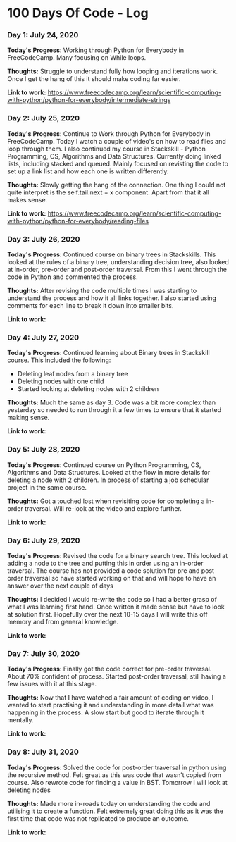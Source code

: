 # 100 Days Of Code - Log

### Day 1: July 24, 2020 

**Today's Progress**: Working through Python for Everybody in FreeCodeCamp. Many focusing on While loops.

**Thoughts:** Struggle to understand fully how looping and iterations work. Once I get the hang of this it should make coding far easier.

**Link to work:** https://www.freecodecamp.org/learn/scientific-computing-with-python/python-for-everybody/intermediate-strings



### Day 2: July 25, 2020 

**Today's Progress**: Continue to Work through Python for Everybody in FreeCodeCamp. Today I watch a couple of video's on how to read files and loop through them. I also continued my course in Stackskill - Python Programming, CS, Algorithms and Data Structures. Currently doing linked lists, including stacked and queued. Mainly focused on revisting the code to set up a link list and how each one is written differently.

**Thoughts:** Slowly getting the hang of the connection. One thing I could not quite interpret is the self.tail.next = x component. Apart from that it all makes sense.

**Link to work:** https://www.freecodecamp.org/learn/scientific-computing-with-python/python-for-everybody/reading-files


### Day 3: July 26, 2020 

**Today's Progress**: Continued course on binary trees in Stackskills. This looked at the rules of a binary tree, understanding decision tree, also looked at in-order, pre-order and post-order traversal. From this I went through the code in Python and commented the process.

**Thoughts:** After revising the code multiple times I was starting to understand the process and how it all links together. I also started using comments for each line to break it down into smaller bits.

**Link to work:** 


### Day 4: July 27, 2020 

**Today's Progress**: Continued learning about Binary trees in Stackskill course. This included the following:
* Deleting leaf nodes from a binary tree
* Deleting nodes with one child
* Started looking at deleting nodes with 2 children

**Thoughts:** Much the same as day 3. Code was a bit more complex than yesterday so needed to run through it a few times to ensure that it started making sense.

**Link to work:** 


### Day 5: July 28, 2020 

**Today's Progress**:
Continued course on Python Programming, CS, Algorithms and Data Structures.
Looked at the flow in more details for deleting a node with 2 children. In process of starting a job schedular project in the same course.


**Thoughts:** Got a touched lost when revisiting code for completing a in-order traversal. Will re-look at the video and explore further.

**Link to work:** 


### Day 6: July 29, 2020 

**Today's Progress**:
Revised the code for a binary search tree. This looked at adding a node to the tree and putting this in order using an in-order traversal. The course has not provided a code solution for pre and post order traversal so have started working on that and will hope to have an answer over the next couple of days


**Thoughts:** I decided I would re-write the code so I had a better grasp of what I was learning first hand. Once written it made sense but have to look at solution first. Hopefully over the next 10-15 days I will write this off memory and from general knowledge.

**Link to work:** 


### Day 7: July 30, 2020 

**Today's Progress**:
Finally got the code correct for pre-order traversal. About 70% confident of process. Started post-order traversal, still having a few issues with it at this stage.

**Thoughts:** Now that I have watched a fair amount of coding on video, I wanted to start practising it and understanding in more detail what was happening in the process. A slow start but good to iterate through it mentally.

**Link to work:** 


### Day 8: July 31, 2020 

**Today's Progress**:
Solved the code for post-order traversal in python using the recursive method. Felt great as this was code that wasn’t copied from course. Also rewrote code for finding a value in BST. Tomorrow I will look at deleting nodes


**Thoughts:** Made more in-roads today on understanding the code and utilising it to create a function. Felt extremely great doing this as it was the first time that code was not replicated to produce an outcome.

**Link to work:** 
